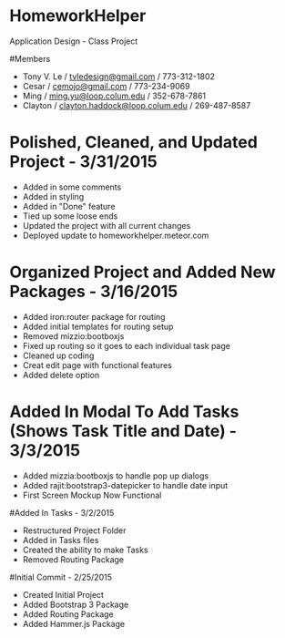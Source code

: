# HomeworkHelper
Application Design - Class Project

#Members
- Tony V. Le / tvledesign@gmail.com / 773-312-1802
- Cesar / cemojo@gmail.com / 773-234-9069
- Ming / ming.yu@loop.colum.edu / 352-678-7861
- Clayton / clayton.haddock@loop.colum.edu / 269-487-8587

# Polished, Cleaned, and Updated Project - 3/31/2015

- Added in some comments
- Added in styling
- Added in "Done" feature
- Tied up some loose ends
- Updated the project with all current changes
- Deployed update to homeworkhelper.meteor.com

# Organized Project and Added New Packages - 3/16/2015

- Added iron:router package for routing
- Added initial templates for routing setup
- Removed mizzio:bootboxjs
- Fixed up routing so it goes to each individual task page
- Cleaned up coding
- Creat edit page with functional features
- Added delete option

# Added In Modal To Add Tasks (Shows Task Title and Date) - 3/3/2015

- Added mizzia:bootboxjs to handle pop up dialogs
- Added rajit:bootstrap3-datepicker to handle date input
- First Screen Mockup Now Functional

#Added In Tasks - 3/2/2015 

- Restructured Project Folder
- Added in Tasks files
- Created the ability to make Tasks
- Removed Routing Package

#Initial Commit - 2/25/2015
- Created Initial Project
- Added Bootstrap 3 Package
- Added Routing Package
- Added Hammer.js Package
